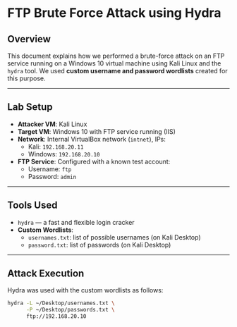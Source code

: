 # FTP Brute Force Attack using Hydra

## Overview

This document explains how we performed a brute-force attack on an FTP service running on a Windows 10 virtual machine using Kali Linux and the `hydra` tool. We used **custom username and password wordlists** created for this purpose.

---

## Lab Setup

- **Attacker VM**: Kali Linux  
- **Target VM**: Windows 10 with FTP service running (IIS)  
- **Network**: Internal VirtualBox network (`intnet`), IPs:
  - Kali: `192.168.20.11`
  - Windows: `192.168.20.10`
- **FTP Service**: Configured with a known test account:
  - Username: `ftp`
  - Password: `admin`

---

## Tools Used

- `hydra` — a fast and flexible login cracker
- **Custom Wordlists**:
  - `usernames.txt`: list of possible usernames (on Kali Desktop)
  - `password.txt`: list of passwords (on Kali Desktop)

---

## Attack Execution

Hydra was used with the custom wordlists as follows:

```bash
hydra -L ~/Desktop/usernames.txt \
      -P ~/Desktop/passwords.txt \
      ftp://192.168.20.10

